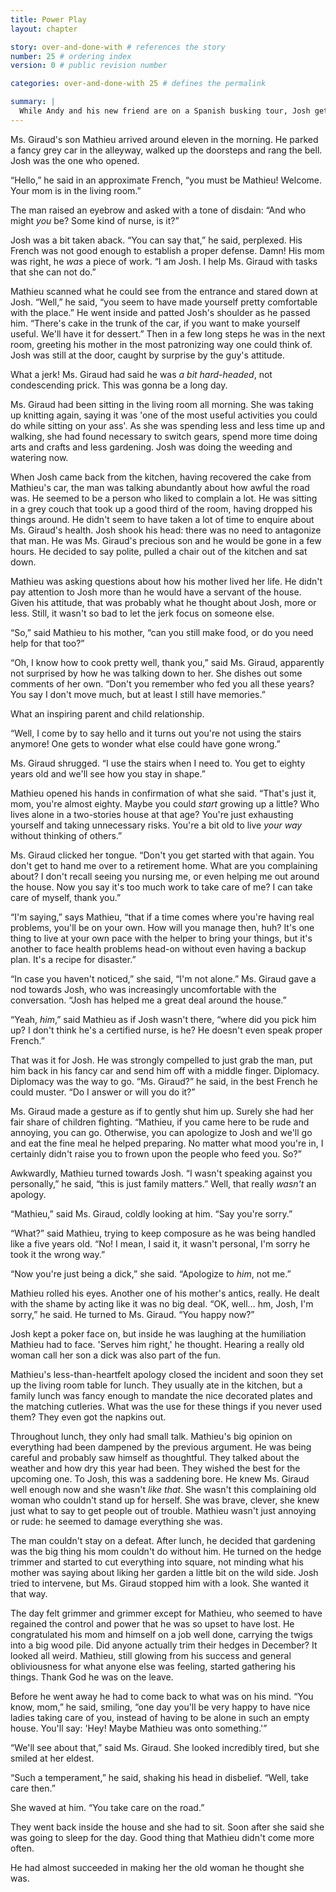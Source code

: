 ```yaml
---
title: Power Play
layout: chapter

story: over-and-done-with # references the story
number: 25 # ordering index
version: 0 # public revision number

categories: over-and-done-with 25 # defines the permalink

summary: |
  While Andy and his new friend are on a Spanish busking tour, Josh gets ready to welcome Ms. Giraud's son for a Christmas visit. She warns Josh her son can be rough around the edges.
---
```

Ms. Giraud's son Mathieu arrived around eleven in the morning. He parked a fancy grey car in the alleyway, walked up the doorsteps and rang the bell. Josh was the one who opened.

“Hello,” he said in an approximate French, “you must be Mathieu! Welcome. Your mom is in the living room.”

The man raised an eyebrow and asked with a tone of disdain: “And who might *you* be? Some kind of nurse, is it?”

Josh was a bit taken aback. “You can say that,” he said, perplexed. His French was not good enough to establish a proper defense. Damn! His mom was right, he *was* a piece of work. “I am Josh. I help Ms. Giraud with tasks that she can not do.”

Mathieu scanned what he could see from the entrance and stared down at Josh. “Well,” he said, “you seem to have made yourself pretty comfortable with the place.” He went inside and patted Josh's shoulder as he passed him. “There's cake in the trunk of the car, if you want to make yourself useful. We'll have it for dessert.” Then in a few long steps he was in the next room, greeting his mother in the most patronizing way one could think of. Josh was still at the door, caught by surprise by the guy's attitude.

What a jerk! Ms. Giraud had said he was *a bit hard-headed*, not condescending prick. This was gonna be a long day.

Ms. Giraud had been sitting in the living room all morning. She was taking up knitting again, saying it was 'one of the most useful activities you could do while sitting on your ass'. As she was spending less and less time up and walking, she had found necessary to switch gears, spend more time doing arts and crafts and less gardening. Josh was doing the weeding and watering now.

When Josh came back from the kitchen, having recovered the cake from Mathieu's car, the man was talking abundantly about how awful the road was. He seemed to be a person who liked to complain a lot. He was sitting in a grey couch that took up a good third of the room, having dropped his things around. He didn't seem to have taken a lot of time to enquire about Ms. Giraud's health. Josh shook his head: there was no need to antagonize that man. He was Ms. Giraud's precious son and he would be gone in a few hours. He decided to say polite, pulled a chair out of the kitchen and sat down.

Mathieu was asking questions about how his mother lived her life. He didn't pay attention to Josh more than he would have a servant of the house. Given his attitude, that was probably what he thought about Josh, more or less. Still, it wasn't so bad to let the jerk focus on someone else.

“So,” said Mathieu to his mother, “can you still make food, or do you need help for that too?”

“Oh, I know how to cook pretty well, thank you,” said Ms. Giraud, apparently not surprised by how he was talking down to her. She dishes out some comments of her own. “Don't you remember who fed you all these years? You say I don't move much, but at least I still have memories.”

What an inspiring parent and child relationship.

“Well, I come by to say hello and it turns out you're not using the stairs anymore! One gets to wonder what else could have gone wrong.”

Ms. Giraud shrugged. “I use the stairs when I need to. You get to eighty years old and we'll see how you stay in shape.”

Mathieu opened his hands in confirmation of what she said. “That's just it, mom, you're almost eighty. Maybe you could *start* growing up a little? Who lives alone in a two-stories house at that age? You're just exhausting yourself and taking unnecessary risks. You're a bit old to live *your way* without thinking of others.”

Ms. Giraud clicked her tongue. “Don't you get started with that again. You don't get to hand me over to a retirement home. What are you complaining about? I don't recall seeing you nursing me, or even helping me out around the house. Now you say it's too much work to take care of me? I can take care of myself, thank you.”

“I'm saying,” says Mathieu, “that if a time comes where you're having real problems, you'll be on your own. How will you manage then, huh? It's one thing to live at your own pace with the helper to bring your things, but it's another to face health problems head-on without even having a backup plan. It's a recipe for disaster.”

“In case you haven't noticed,” she said, “I'm not alone.” Ms. Giraud gave a nod towards Josh, who was increasingly uncomfortable with the conversation. “Josh has helped me a great deal around the house.”

“Yeah, *him*,” said Mathieu as if Josh wasn't there, “where did you pick him up? I don't think he's a certified nurse, is he? He doesn't even speak proper French.”

That was it for Josh. He was strongly compelled to just grab the man, put him back in his fancy car and send him off with a middle finger. Diplomacy. Diplomacy was the way to go. “Ms. Giraud?” he said, in the best French he could muster. “Do I answer or will you do it?”

Ms. Giraud made a gesture as if to gently shut him up. Surely she had her fair share of children fighting. “Mathieu, if you came here to be rude and annoying, you can go. Otherwise, you can apologize to Josh and we'll go and eat the fine meal he helped preparing. No matter what mood you're in, I certainly didn't raise you to frown upon the people who feed you. So?”

Awkwardly, Mathieu turned towards Josh. “I wasn't speaking against you personally,” he said, “this is just family matters.” Well, that really *wasn't* an apology.

“Mathieu,” said Ms. Giraud, coldly looking at him. “Say you're sorry.”

“What?” said Mathieu, trying to keep composure as he was being handled like a five years old. “No! I mean, I said it, it wasn't personal, I'm sorry he took it the wrong way.”

“Now you're just being a dick,” she said. “Apologize to *him*, not me.”

Mathieu rolled his eyes. Another one of his mother's antics, really. He dealt with the shame by acting like it was no big deal. “OK, well… hm, Josh, I'm sorry,” he said. He turned to Ms. Giraud. “You happy now?”

Josh kept a poker face on, but inside he was laughing at the humiliation Mathieu had to face. 'Serves him right,' he thought. Hearing a really old woman call her son a dick was also part of the fun.

Mathieu's less-than-heartfelt apology closed the incident and soon they set up the living room table for lunch. They usually ate in the kitchen, but a family lunch was fancy enough to mandate the nice decorated plates and the matching cutleries. What was the use for these things if you never used them? They even got the napkins out.

Throughout lunch, they only had small talk. Mathieu's big opinion on everything had been dampened by the previous argument. He was being careful and probably saw himself as thoughtful. They talked about the weather and how dry this year had been. They wished the best for the upcoming one. To Josh, this was a saddening bore. He knew Ms. Giraud well enough now and she wasn't *like that*. She wasn't this complaining old woman who couldn't stand up for herself. She was brave, clever, she knew just what to say to get people out of trouble. Mathieu wasn't just annoying or rude: he seemed to damage everything she was.

The man couldn't stay on a defeat. After lunch, he decided that gardening was the big thing his mom couldn't do without him. He turned on the hedge trimmer and started to cut everything into square, not minding what his mother was saying about liking her garden a little bit on the wild side. Josh tried to intervene, but Ms. Giraud stopped him with a look. She wanted it that way.

The day felt grimmer and grimmer except for Mathieu, who seemed to have regained the control and power that he was so upset to have lost. He congratulated his mom and himself on a job well done, carrying the twigs into a big wood pile. Did anyone actually trim their hedges in December? It looked all weird. Mathieu, still glowing from his success and general obliviousness for what anyone else was feeling, started gathering his things. Thank God he was on the leave.

Before he went away he had to come back to what was on his mind. “You know, mom,” he said, smiling, “one day you'll be very happy to have nice ladies taking care of you, instead of having to be alone in such an empty house. You'll say: 'Hey! Maybe Mathieu was onto something.'”

“We'll see about that,” said Ms. Giraud. She looked incredibly tired, but she smiled at her eldest.

“Such a temperament,” he said, shaking his head in disbelief. “Well, take care then.”

She waved at him. “You take care on the road.”

They went back inside the house and she had to sit. Soon after she said she was going to sleep for the day. Good thing that Mathieu didn't come more often.

He had almost succeeded in making her the old woman he thought she was.
